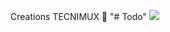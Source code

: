 Creations TECNIMUX 💜
"# Todo" 
<img src="https://res.cloudinary.com/dhohqtegc/image/upload/v1745614556/gsajxrukdpl4zy8lw9hl.png"> 
